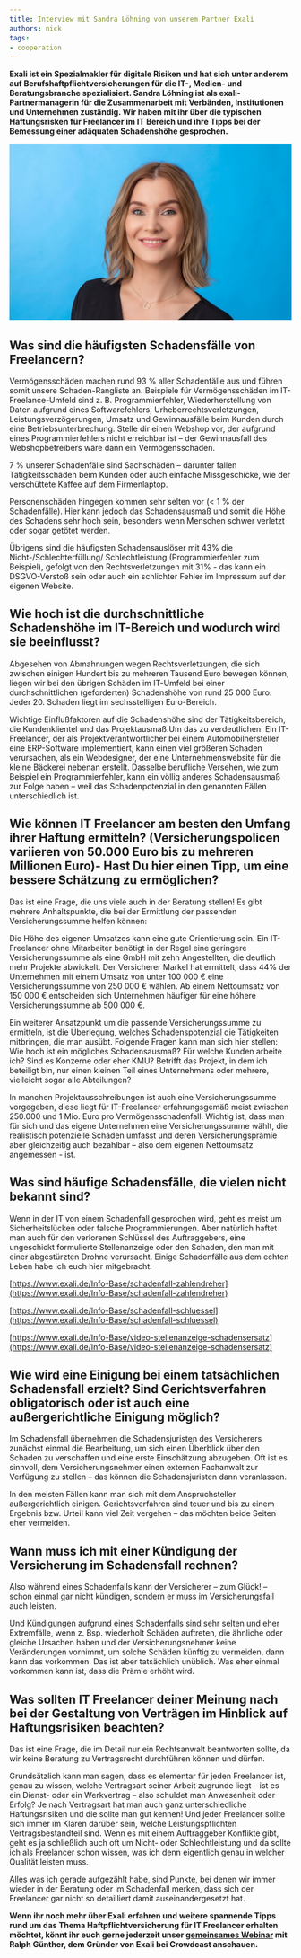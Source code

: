 ```yaml
---
title: Interview mit Sandra Löhning von unserem Partner Exali
authors: nick
tags:
- cooperation
---
```


**Exali ist ein Spezialmakler für digitale Risiken und hat sich unter anderem auf Berufshaftpflichtversicherungen für die IT-, Medien- und Beratungsbranche spezialisiert. Sandra Löhning ist als exali-Partnermanagerin für die Zusammenarbeit mit Verbänden, Institutionen und Unternehmen zuständig. Wir haben mit ihr über die typischen Haftungsrisken für Freelancer im IT Bereich und ihre Tipps bei der Bemessung einer adäquaten Schadenshöhe gesprochen.**

<!--truncate-->

![](Bild1--1--2.jpg)

## Was sind die häufigsten Schadensfälle von Freelancern?

Vermögensschäden machen rund 93 % aller Schadenfälle aus und führen somit unsere Schaden-Rangliste an. Beispiele für Vermögensschäden im IT-Freelance-Umfeld sind z. B. Programmierfehler, Wiederherstellung von Daten aufgrund eines Softwarefehlers, Urheberrechtsverletzungen, Leistungsverzögerungen, Umsatz und Gewinnausfälle beim Kunden durch eine Betriebsunterbrechung. Stelle dir einen Webshop vor, der aufgrund eines Programmierfehlers nicht erreichbar ist – der Gewinnausfall des Webshopbetreibers wäre dann ein Vermögensschaden.

7 % unserer Schadenfälle sind Sachschäden – darunter fallen Tätigkeitsschäden beim Kunden oder auch einfache Missgeschicke, wie der verschüttete Kaffee auf dem Firmenlaptop.

Personenschäden hingegen kommen sehr selten vor (\< 1 % der Schadenfälle). Hier kann jedoch das Schadensausmaß und somit die Höhe des Schadens sehr hoch sein, besonders wenn Menschen schwer verletzt oder sogar getötet werden.

Übrigens sind die häufigsten Schadensauslöser mit 43% die Nicht-/Schlechterfüllung/ Schlechtleistung (Programmierfehler zum Beispiel), gefolgt von den Rechtsverletzungen mit 31% - das kann ein DSGVO-Verstoß sein oder auch ein schlichter Fehler im Impressum auf der eigenen Website.

## Wie hoch ist die durchschnittliche Schadenshöhe im IT-Bereich und wodurch wird sie beeinflusst?

Abgesehen von Abmahnungen wegen Rechtsverletzungen, die sich zwischen einigen Hundert bis zu mehreren Tausend Euro bewegen können, liegen wir bei den übrigen Schäden im IT-Umfeld bei einer durchschnittlichen (geforderten) Schadenshöhe von rund 25 000 Euro. Jeder 20. Schaden liegt im sechsstelligen Euro-Bereich.

Wichtige Einflußfaktoren auf die Schadenshöhe sind der Tätigkeitsbereich, die Kundenklientel und das Projektausmaß.Um das zu verdeutlichen: Ein IT-Freelancer, der als Projektverantwortlicher bei einem Automobilhersteller eine ERP-Software implementiert, kann einen viel größeren Schaden verursachen, als ein Webdesigner, der eine Unternehmenswebsite für die kleine Bäckerei nebenan erstellt. Dasselbe berufliche Versehen, wie zum Beispiel ein Programmierfehler, kann ein völlig anderes Schadensausmaß zur Folge haben – weil das Schadenpotenzial in den genannten Fällen unterschiedlich ist.

## Wie können IT Freelancer am besten den Umfang ihrer Haftung ermitteln? (Versicherungspolicen variieren von 50.000 Euro bis zu mehreren Millionen Euro)- Hast Du hier einen Tipp, um eine bessere Schätzung zu ermöglichen?

Das ist eine Frage, die uns viele auch in der Beratung stellen! Es gibt mehrere Anhaltspunkte, die bei der Ermittlung der passenden Versicherungssumme helfen können:

Die Höhe des eigenen Umsatzes kann eine gute Orientierung sein. Ein IT-Freelancer ohne Mitarbeiter benötigt in der Regel eine geringere Versicherungssumme als eine GmbH mit zehn Angestellten, die deutlich mehr Projekte abwickelt. Der Versicherer Markel hat ermittelt, dass 44% der Unternehmen mit einem Umsatz von unter 100 000 € eine Versicherungssumme von 250 000 € wählen. Ab einem Nettoumsatz von 150 000 € entscheiden sich Unternehmen häufiger für eine höhere Versicherungssumme ab 500 000 €.

Ein weiterer Ansatzpunkt um die passende Versicherungssumme zu ermitteln, ist die Überlegung, welches Schadenspotenzial die Tätigkeiten mitbringen, die man ausübt. Folgende Fragen kann man sich hier stellen: Wie hoch ist ein mögliches Schadensausmaß? Für welche Kunden arbeite ich? Sind es Konzerne oder eher KMU? Betrifft das Projekt, in dem ich beteiligt bin, nur einen kleinen Teil eines Unternehmens oder mehrere, vielleicht sogar alle Abteilungen?

In manchen Projektausschreibungen ist auch eine Versicherungssumme vorgegeben, diese liegt für IT-Freelancer erfahrungsgemäß meist zwischen 250.000 und 1 Mio. Euro pro Vermögensschadenfall. Wichtig ist, dass man für sich und das eigene Unternehmen eine Versicherungssumme wählt, die realistisch potenzielle Schäden umfasst und deren Versicherungsprämie aber gleichzeitig auch bezahlbar – also dem eigenen Nettoumsatz angemessen - ist.

## Was sind häufige Schadensfälle, die vielen nicht bekannt sind?

Wenn in der IT von einem Schadenfall gesprochen wird, geht es meist um Sicherheitslücken oder falsche Programmierungen. Aber natürlich haftet man auch für den verlorenen Schlüssel des Auftraggebers, eine ungeschickt formulierte Stellenanzeige oder den Schaden, den man mit einer abgestürzten Drohne verursacht. Einige Schadenfälle aus dem echten Leben habe ich euch hier mitgebracht:

[https://www.exali.de/Info-Base/schadenfall-zahlendreher](https://www.exali.de/Info-Base/schadenfall-zahlendreher)

[https://www.exali.de/Info-Base/schadenfall-schluessel](https://www.exali.de/Info-Base/schadenfall-schluessel)

[https://www.exali.de/Info-Base/video-stellenanzeige-schadensersatz](https://www.exali.de/Info-Base/video-stellenanzeige-schadensersatz)

## Wie wird eine Einigung bei einem tatsächlichen Schadensfall erzielt? Sind Gerichtsverfahren obligatorisch oder ist auch eine außergerichtliche Einigung möglich?

Im Schadensfall übernehmen die Schadensjuristen des Versicherers zunächst einmal die Bearbeitung, um sich einen Überblick über den Schaden zu verschaffen und eine erste Einschätzung abzugeben. Oft ist es sinnvoll, dem Versicherungsnehmer einen externen Fachanwalt zur Verfügung zu stellen – das können die Schadensjuristen dann veranlassen.

In den meisten Fällen kann man sich mit dem Anspruchsteller außergerichtlich einigen. Gerichtsverfahren sind teuer und bis zu einem Ergebnis bzw. Urteil kann viel Zeit vergehen – das möchten beide Seiten eher vermeiden.

## Wann muss ich mit einer Kündigung der Versicherung im Schadensfall rechnen?

Also während eines Schadenfalls kann der Versicherer – zum Glück! – schon einmal gar nicht kündigen, sondern er muss im Versicherungsfall auch leisten.

Und Kündigungen aufgrund eines Schadenfalls sind sehr selten und eher Extremfälle, wenn z. Bsp. wiederholt Schäden auftreten, die ähnliche oder gleiche Ursachen haben und der Versicherungsnehmer keine Veränderungen vornimmt, um solche Schäden künftig zu vermeiden, dann kann das vorkommen. Das ist aber tatsächlich unüblich. Was eher einmal vorkommen kann ist, dass die Prämie erhöht wird.

## Was sollten IT Freelancer deiner Meinung nach bei der Gestaltung von Verträgen im Hinblick auf Haftungsrisiken beachten?

Das ist eine Frage, die im Detail nur ein Rechtsanwalt beantworten sollte, da wir keine Beratung zu Vertragsrecht durchführen können und dürfen.

Grundsätzlich kann man sagen, dass es elementar für jeden Freelancer ist, genau zu wissen, welche Vertragsart seiner Arbeit zugrunde liegt – ist es ein Dienst- oder ein Werkvertrag – also schuldet man Anwesenheit oder Erfolg? Je nach Vertragsart hat man auch ganz unterschiedliche Haftungsrisiken und die sollte man gut kennen! Und jeder Freelancer sollte sich immer im Klaren darüber sein, welche Leistungspflichten Vertragsbestandteil sind. Wenn es mit einem Auftraggeber Konflikte gibt, geht es ja schließlich auch oft um Nicht- oder Schlechtleistung und da sollte ich als Freelancer schon wissen, was ich denn eigentlich genau in welcher Qualität leisten muss.

Alles was ich gerade aufgezählt habe, sind Punkte, bei denen wir immer wieder in der Beratung oder im Schadenfall merken, dass sich der Freelancer gar nicht so detailliert damit auseinandergesetzt hat.

**Wenn ihr noch mehr über Exali erfahren und weitere spannende Tipps rund um das Thema Haftpflichtversicherung für IT Freelancer erhalten möchtet, könnt ihr euch gerne jederzeit unser [gemeinsames Webinar](https://www.crowdcast.io/e/uplinkexaliinsurances) mit Ralph Günther, dem Gründer von Exali bei Crowdcast anschauen.**
